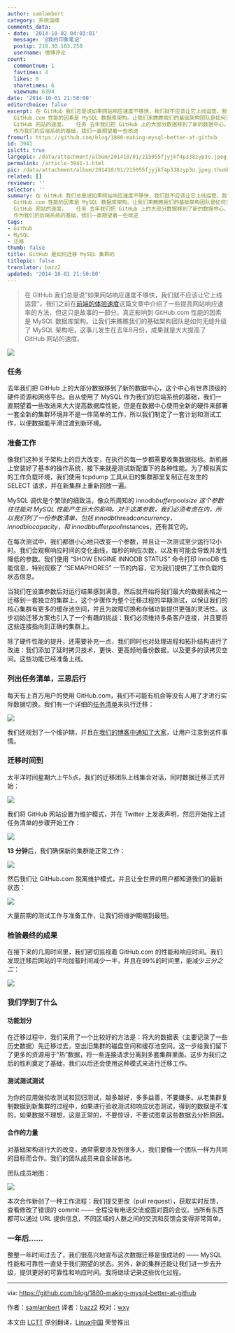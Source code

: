 ```yaml
---
author: samlambert
category: 系统运维
comments_data:
- date: '2014-10-02 04:03:01'
  message: '@我的印象笔记'
  postip: 218.30.103.250
  username: 微博评论
count:
  commentnum: 1
  favtimes: 4
  likes: 0
  sharetimes: 6
  viewnum: 6394
date: '2014-10-01 21:50:00'
editorchoice: false
excerpt: 在 GitHub 我们总是说如果网站响应速度不够快，我们就不应该让它上线运营。我们之前在前端的体验速度这篇文章中介绍了一些提高网站响应速率的方法，但这只是故事的一部分。真正影响到
  GitHub.com 性能的因素是 MySQL 数据库架构。让我们来瞧瞧我们的基础架构团队是如何无缝升级了 MySQL 架构吧，这事儿发生在去年8月份，成果就是大大提高了
  GitHub 网站的速度。   任务 去年我们把 GitHub 上的大部分数据移到了新的数据中心，这个中心有世界顶级的硬件资源和网络平台。自从使用了 MySQL
  作为我们的后端系统的基础，我们一直期望着一些改进
fromurl: https://github.com/blog/1880-making-mysql-better-at-github
id: 3941
islctt: true
largepic: /data/attachment/album/201410/01/215055fjyjkf4p338zyp3o.jpeg
permalink: /article-3941-1.html
pic: /data/attachment/album/201410/01/215055fjyjkf4p338zyp3o.jpeg.thumb.jpg
related: []
reviewer: ''
selector: ''
summary: 在 GitHub 我们总是说如果网站响应速度不够快，我们就不应该让它上线运营。我们之前在前端的体验速度这篇文章中介绍了一些提高网站响应速率的方法，但这只是故事的一部分。真正影响到
  GitHub.com 性能的因素是 MySQL 数据库架构。让我们来瞧瞧我们的基础架构团队是如何无缝升级了 MySQL 架构吧，这事儿发生在去年8月份，成果就是大大提高了
  GitHub 网站的速度。   任务 去年我们把 GitHub 上的大部分数据移到了新的数据中心，这个中心有世界顶级的硬件资源和网络平台。自从使用了 MySQL
  作为我们的后端系统的基础，我们一直期望着一些改进
tags:
- Github
- MySQL
- 迁移
thumb: false
title: GitHub 是如何迁移 MySQL 集群的
titlepic: false
translator: bazz2
updated: '2014-10-01 21:50:00'
---
```



> 
> 在 GitHub 我们总是说“如果网站响应速度不够快，我们就不应该让它上线运营”。我们之前在[前端的体验速度](https://github.com/blog/1756-optimizing-large-selector-sets)这篇文章中介绍了一些提高网站响应速率的方法，但这只是故事的一部分。真正影响到 GitHub.com 性能的因素是 MySQL 数据库架构。让我们来瞧瞧我们的基础架构团队是如何无缝升级了 MySQL 架构吧，这事儿发生在去年8月份，成果就是大大提高了 GitHub 网站的速度。
> 
> 
> 


![](/data/attachment/album/201410/01/215055fjyjkf4p338zyp3o.jpeg)


### 任务


去年我们把 GitHub 上的大部分数据移到了新的数据中心，这个中心有世界顶级的硬件资源和网络平台。自从使用了 MySQL 作为我们的后端系统的基础，我们一直期望着一些改进来大大提高数据库性能，但是在数据中心使用全新的硬件来部署一套全新的集群环境并不是一件简单的工作，所以我们制定了一套计划和测试工作，以便数据能平滑过渡到新环境。


### 准备工作


像我们这种关于架构上的巨大改变，在执行的每一步都需要收集数据指标。新机器上安装好了基本的操作系统，接下来就是测试新配置下的各种性能。为了模拟真实的工作负载环境，我们使用 tcpdump 工具从旧的集群那里复制正在发生的 SELECT 请求，并在新集群上重新回放一遍。


MySQL 调优是个繁琐的细致活，像众所周知的 innodb*buffer*pool*size 这个参数往往能对 MySQL 性能产生巨大的影响。对于这类参数，我们必须考虑在内，所以我们列了一份参数清单，包括 innodb*thread*concurrency，innodb*io*capacity，和 innodb*buffer*pool*instances，还有其它的。


在每次测试中，我们都很小心地只改变一个参数，并且让一次测试至少运行12小时。我们会观察响应时间的变化曲线，每秒的响应次数，以及有可能会导致并发性降低的参数。我们使用 “SHOW ENGINE INNODB STATUS” 命令打印 InnoDB 性能信息，特别观察了 “SEMAPHORES” 一节的内容，它为我们提供了工作负载的状态信息。


当我们在设置参数后对运行结果感到满意，然后就开始将我们最大的数据表格之一迁移到一套独立的集群上，这个步骤作为整个迁移过程的早期测试，以保证我们的核心集群有更多的缓存池空间，并且为故障切换和存储功能提供更强的灵活性。这步初始迁移方案也引入了一个有趣的挑战：我们必须维持多条客户连接，并且要将这些连接指向到正确的集群上。


除了硬件性能的提升，还需要补充一点，我们同时也对处理进程和拓扑结构进行了改进：我们添加了延时拷贝技术，更快、更高频地备份数据，以及更多的读拷贝空间。这些功能已经准备上线。


### 列出任务清单，三思后行


每天有上百万用户的使用 GitHub.com，我们不可能有机会等没有人用了才进行实际数据切换。我们有一个详细的[任务清单](https://help.github.com/articles/writing-on-github#task-lists)来执行迁移：


![](/data/attachment/album/201410/01/215058adlj4144c4y4omjm.png)


我们还规划了一个维护期，并且[在我们的博客中通知了大家](https://github.com/blog/1603-site-maintenance-august-31st-2013)，让用户注意到这件事情。


### 迁移时间到


太平洋时间星期六上午5点，我们的迁移团队上线集合对话，同时数据迁移正式开始：


![](/data/attachment/album/201410/01/215102hjvjzeojs22o4c6j.png)


我们将 GitHub 网站设置为维护模式，并在 Twitter 上发表声明，然后开始按上述任务清单的步骤开始工作：


![](/data/attachment/album/201410/01/215104a6sjwzn627276tn4.png)


**13 分钟**后，我们确保新的集群能正常工作：


![](/data/attachment/album/201410/01/215106rnjl5fs085w0zw0s.png)


然后我们让 GitHub.com 脱离维护模式，并且让全世界的用户都知道我们的最新状态：


![](/data/attachment/album/201410/01/215107q6m6rsanltmjbflz.png)


大量前期的测试工作与准备工作，让我们将维护期缩到最短。


### 检验最终的成果


在接下来的几周时间里，我们密切监视着 GitHub.com 的性能和响应时间。我们发现迁移后网站的平均加载时间减少一半，并且在99%的时间里，能减少*三分之二*：


![](/data/attachment/album/201410/01/215109sci8qc25255j2ncn.png)


### 我们学到了什么


#### 功能划分


在迁移过程中，我们采用了一个比较好的方法是：将大的数据表（主要记录了一些历史数据）先迁移过去，空出旧集群的磁盘空间和缓存池空间。这一步给我们留下了更多的资源用于“热”数据，将一些连接请求分离到多套集群里面。这步为我们之后的胜利奠定了基础，我们以后还会使用这种模式来进行迁移工作。


#### 测试测试测试


为你的应用做验收测试和回归测试，越多越好，多多益善，不要嫌多。从老集群复制数据到新集群的过程中，如果进行验收测试和响应状态测试，得到的数据是不准的，如果数据不理想，这是正常的，不要惊讶，不要试图拿这些数据去分析原因。


#### 合作的力量


对基础架构进行大的改变，通常需要涉及到很多人，我们要像一个团队一样为共同的目标而合作。我们的团队成员来自全球各地。


团队成员地图：


[![](/data/attachment/album/201410/01/214710leexdmkekzkuerk6.png)](https://render.githubusercontent.com/view/geojson?url=https://gist.githubusercontent.com/anonymous/5fa29a7ccbd0101630da/raw/map.geojson)


本次合作新创了一种工作流程：我们提交更改（pull request），获取实时反馈，查看修改了错误的 commit —— 全程没有电话交流或面对面的会议。当所有东西都可以通过 URL 提供信息，不同区域的人群之间的交流和反馈会变得非常简单。


### 一年后……


整整一年时间过去了，我们很高兴地宣布这次数据迁移是很成功的 —— MySQL 性能和可靠性一直处于我们期望的状态。另外，新的集群还能让我们进一步去升级，提供更好的可靠性和响应时间。我将继续记录这些优化过程。




---


via: <https://github.com/blog/1880-making-mysql-better-at-github>


作者：[samlambert](https://github.com/samlambert) 译者：[bazz2](https://github.com/bazz2) 校对：[wxy](https://github.com/wxy)


本文由 [LCTT](https://github.com/LCTT/TranslateProject) 原创翻译，[Linux中国](http://linux.cn/) 荣誉推出